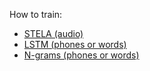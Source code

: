 How to train:
- [STELA (audio)](training/stela_lm.md)
- [LSTM (phones or words)](training/text_lstm_lm.md)
- [N-grams (phones or words)](training/ngram_lm.md)
